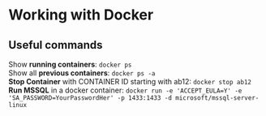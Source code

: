# Working with Docker

## Useful commands
Show **running containers**: `docker ps`    
Show all **previous containers**: `docker ps -a`    
**Stop Container** with CONTAINER ID starting with ab12: `docker stop ab12`        
**Run MSSQL** in a docker container: `docker run -e 'ACCEPT_EULA=Y' -e 'SA_PASSWORD=YourPasswordHer' -p 1433:1433 -d microsoft/mssql-server-linux`